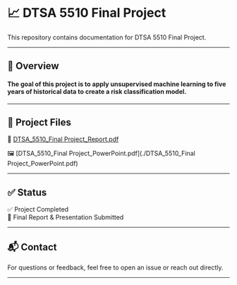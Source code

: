 # 📈 DTSA 5510 Final Project

This repository contains documentation for DTSA 5510 Final Project. 

---

## 📝 Overview

#### The goal of this project is to apply unsupervised machine learning to five years of historical data to create a risk classification model.

---

## 📂 Project Files
📄 [DTSA_5510_Final Project_Report.pdf](https://github.com/peculiardatabits/DTSA-5510-Final-Project/blob/main/DTSA_5510_Final%20Project_Report.pdf)

:framed_picture: [DTSA_5510_Final Project_PowerPoint.pdf](./DTSA_5510_Final Project_PowerPoint.pdf)

---

## ✅ Status

✅ Project Completed  
📌 Final Report & Presentation Submitted

---

## 📬 Contact

For questions or feedback, feel free to open an issue or reach out directly.

---

